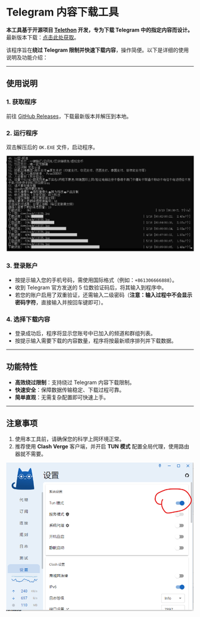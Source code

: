 # Telegram 内容下载工具  

**本工具基于开源项目 [Telethon](https://github.com/LonamiWebs/Telethon) 开发，专为下载 Telegram 中的指定内容而设计。**  
最新版本下载：[点击此处获取](https://github.com/chrislin779/TGXZXZ/releases)。  

该程序旨在**绕过 Telegram 限制并快速下载内容**，操作简便。以下是详细的使用说明及功能介绍：  

---

## 使用说明  

### 1. 获取程序  
前往 [GitHub Releases](https://github.com/chrislin779/TGXZXZ/releases)，下载最新版本并解压到本地。  

### 2. 运行程序  
双击解压后的 `OK.EXE` 文件，启动程序。  

<img src="https://github.com/chrislin779/TGXZXZ/raw/main/%E5%B1%8F%E5%B9%95%E6%88%AA%E5%9B%BE%202024-11-20%20062626.png" alt="屏幕截图" width="600">

### 3. 登录账户  
- 按提示输入您的手机号码，需使用国际格式（例如：`+861306666888`）。  
- 收到 Telegram 官方发送的 5 位数验证码后，将其输入到程序中。  
- 若您的账户启用了双重验证，还需输入二级密码（**注意：输入过程中不会显示密码字符**，直接输入并按回车键即可）。  

### 4. 选择下载内容  
- 登录成功后，程序将显示您账号中已加入的频道和群组列表。  
- 按提示输入需要下载的内容数量，程序将按最新顺序排列并下载数据。

---

## 功能特性  
- **高效绕过限制**：支持绕过 Telegram 内容下载限制。  
- **快速安全**：保障数据传输稳定、下载过程可靠。  
- **简单直观**：无需复杂配置即可快速上手。  

---

## 注意事项  
1. 使用本工具前，请确保您的科学上网环境正常。  
2. 推荐使用 **Clash Verge** 客户端，并开启 **TUN 模式** 配置全局代理，使用路由器就不需要。  

<img src="https://github.com/chrislin779/TGXZXZ/blob/main/%E5%B1%8F%E5%B9%95%E6%88%AA%E5%9B%BE%202024-11-22%20051939.png" alt="屏幕截图" width="600">



